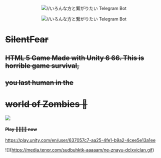 
<p align="center">
  <img alt= "//いろんな方と繋がりたい Telegram Bot" src="https://media.tenor.com/sudbuhktk-aaaaam/ne-znayu-dclxviclan.gif" />
</p>

<p align="center">
  <img alt="//いろんな方と繋がりたい Telegram Bot" src="https://tenor.com/uPHz1PPcaTr.gif" />
</p>

# ~~SilentFear~~
## ~~HTML 5 Game Made with Unity 6 66. This is horrible game survival,~~

## ~~you last human in the~~

# ~~world of Zombies 🚸~~

![](https://tenor.com/h9oKSRAlqDX.gif)

#### ~~Play 🤡💢💬👀 now~~ 

https://play.unity.com/en/user/637057c7-aa25-4fe1-b9a2-4cee5e13a1ee

![]{https://media.tenor.com/sudbuhktk-aaaaam/ne-znayu-dclxviclan.gif)
